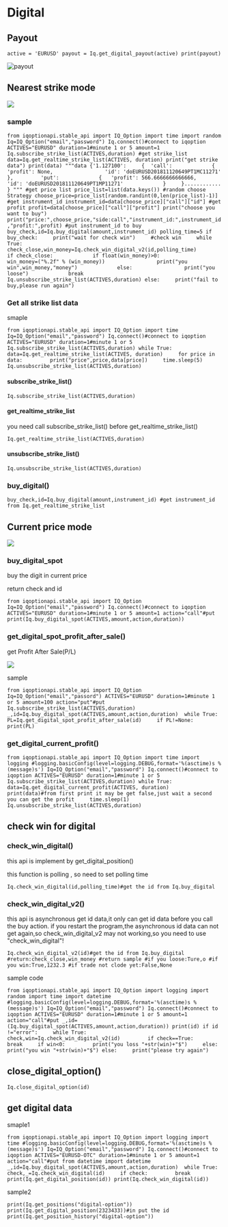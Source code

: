 Digital
=====================================

Payout
-----------------------------------

`active = 'EURUSD' payout = Iq.get_digital_payout(active) print(payout)`

![payout](../image/payout.png)

Nearest strike mode
-------------------------------------------------------------

![](../image/near.png)

### sample

`from iqoptionapi.stable_api import IQ_Option import time import random Iq=IQ_Option("email","password") Iq.connect()#connect to iqoption ACTIVES="EURUSD" duration=1#minute 1 or 5 amount=1 Iq.subscribe_strike_list(ACTIVES,duration) #get strike_list data=Iq.get_realtime_strike_list(ACTIVES, duration) print("get strike data") print(data) """data {'1.127100':     {  'call':             {   'profit': None,                 'id': 'doEURUSD201811120649PT1MC11271'             },         'put':             {   'profit': 566.6666666666666,                 'id': 'doEURUSD201811120649PT1MP11271'             }     }............ } """ #get price list price_list=list(data.keys()) #random choose Strategy choose_price=price_list[random.randint(0,len(price_list)-1)] #get instrument_id instrument_id=data[choose_price]["call"]["id"] #get profit profit=data[choose_price]["call"]["profit"] print("choose you want to buy") print("price:",choose_price,"side:call","instrument_id:",instrument_id,"profit:",profit) #put instrument_id to buy buy_check,id=Iq.buy_digital(amount,instrument_id) polling_time=5 if buy_check:     print("wait for check win")     #check win     while True:         check_close,win_money=Iq.check_win_digital_v2(id,polling_time)         if check_close:             if float(win_money)>0:                 win_money=("%.2f" % (win_money))                 print("you win",win_money,"money")             else:                 print("you loose")             break     Iq.unsubscribe_strike_list(ACTIVES,duration) else:     print("fail to buy,please run again")`

### Get all strike list data

smaple

`from iqoptionapi.stable_api import IQ_Option import time Iq=IQ_Option("email","password") Iq.connect()#connect to iqoption ACTIVES="EURUSD" duration=1#minute 1 or 5 Iq.subscribe_strike_list(ACTIVES,duration) while True:     data=Iq.get_realtime_strike_list(ACTIVES, duration)     for price in data:         print("price",price,data[price])     time.sleep(5) Iq.unsubscribe_strike_list(ACTIVES,duration)`

#### subscribe\_strike\_list()

`Iq.subscribe_strike_list(ACTIVES,duration)`

#### get\_realtime\_strike\_list

you need call subscribe\_strike\_list() before get\_realtime\_strike\_list()

`Iq.get_realtime_strike_list(ACTIVES,duration)`

#### unsubscribe\_strike\_list()

`Iq.unsubscribe_strike_list(ACTIVES,duration)`

### buy\_digital()

`buy_check,id=Iq.buy_digital(amount,instrument_id) #get instrument_id from Iq.get_realtime_strike_list`

Current price mode
-----------------------------------------------------------

![](../image/spot.png)

### buy\_digital\_spot

buy the digit in current price

return check and id

`from iqoptionapi.stable_api import IQ_Option  Iq=IQ_Option("email","password") Iq.connect()#connect to iqoption ACTIVES="EURUSD" duration=1#minute 1 or 5 amount=1 action="call"#put print(Iq.buy_digital_spot(ACTIVES,amount,action,duration))`

### get\_digital\_spot\_profit\_after\_sale()

get Profit After Sale(P/L)

![](../image/profit_after_sale.png)

sample

`from iqoptionapi.stable_api import IQ_Option Iq=IQ_Option("email","passord") ACTIVES="EURUSD" duration=1#minute 1 or 5 amount=100 action="put"#put  Iq.subscribe_strike_list(ACTIVES,duration) _,id=Iq.buy_digital_spot(ACTIVES,amount,action,duration)  while True:     PL=Iq.get_digital_spot_profit_after_sale(id)     if PL!=None:         print(PL)`

### get\_digital\_current\_profit()

`from iqoptionapi.stable_api import IQ_Option import time import logging #logging.basicConfig(level=logging.DEBUG,format='%(asctime)s %(message)s') Iq=IQ_Option("email","password") Iq.connect()#connect to iqoption ACTIVES="EURUSD" duration=1#minute 1 or 5 Iq.subscribe_strike_list(ACTIVES,duration) while True:     data=Iq.get_digital_current_profit(ACTIVES, duration)     print(data)#from first print it may be get false,just wait a second you can get the profit     time.sleep(1) Iq.unsubscribe_strike_list(ACTIVES,duration)`

check win for digital
-----------------------------------------------------------------

### check\_win\_digital()

this api is implement by get\_digital\_position()

this function is polling , so need to set polling time

`Iq.check_win_digital(id,polling_time)#get the id from Iq.buy_digital`

### check\_win\_digital\_v2()

this api is asynchronous get id data,it only can get id data before you call the buy action. if you restart the program,the asynchronous id data can not get again,so check\_win\_digital\_v2 may not working,so you need to use "check\_win\_digital"!

 `Iq.check_win_digital_v2(id)#get the id from Iq.buy_digital #return:check_close,win_money #return sample #if you loose:Ture,o #if you win:True,1232.3 #if trade not clode yet:False,None`

sample code

`from iqoptionapi.stable_api import IQ_Option import logging import random import time import datetime #logging.basicConfig(level=logging.DEBUG,format='%(asctime)s %(message)s') Iq=IQ_Option("email","password") Iq.connect()#connect to iqoption ACTIVES="EURUSD" duration=1#minute 1 or 5 amount=1 action="call"#put _,id=(Iq.buy_digital_spot(ACTIVES,amount,action,duration)) print(id) if id !="error":     while True:         check,win=Iq.check_win_digital_v2(id)         if check==True:             break     if win<0:         print("you loss "+str(win)+"$")     else:         print("you win "+str(win)+"$") else:     print("please try again")`

close\_digital\_option()
-------------------------------------------------------------------

`Iq.close_digital_option(id)`

get digital data
-------------------------------------------------------

smaple1

`from iqoptionapi.stable_api import IQ_Option import logging import time #logging.basicConfig(level=logging.DEBUG,format='%(asctime)s %(message)s') Iq=IQ_Option("email","password") Iq.connect()#connect to iqoption ACTIVES="EURUSD-OTC" duration=1#minute 1 or 5 amount=1 action="call"#put from datetime import datetime  _,id=Iq.buy_digital_spot(ACTIVES,amount,action,duration)  while True:     check,_=Iq.check_win_digital(id)     if check:         break print(Iq.get_digital_position(id)) print(Iq.check_win_digital(id))`

sample2

`print(Iq.get_positions("digital-option")) print(Iq.get_digital_position(2323433))#in put the id print(Iq.get_position_history("digital-option"))`
